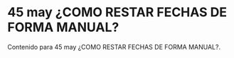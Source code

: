 # 45 may  ¿COMO RESTAR FECHAS DE FORMA MANUAL?

Contenido para 45 may  ¿COMO RESTAR FECHAS DE FORMA MANUAL?.